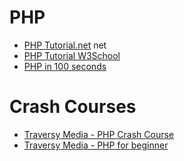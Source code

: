 # PHP
- [PHP Tutorial.net](https://www.phptutorial.net/) net
- [PHP Tutorial W3School](https://www.w3schools.com/php/) 
- [PHP in 100 seconds](https://www.youtube.com/watch?v=a7_WFUlFS94)

# Crash Courses
- [Traversy Media - PHP Crash Course](https://www.youtube.com/playlist?list=PLillGF-Rfqbap2IB6ZS4BBBcYPagAjpjn)
- [Traversy Media - PHP for beginner](https://www.youtube.com/watch?v=BUCiSSyIGGU)